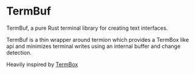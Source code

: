 # TermBuf 

TermBuf, a pure Rust terminal library for creating text interfaces.

TermBuf is a thin wrapper around termion which provides a TermBox like api and minimizes terminal writes using an internal buffer and change detection.

Heavily inspired by [TermBox](https://github.com/nsf/termbox)
